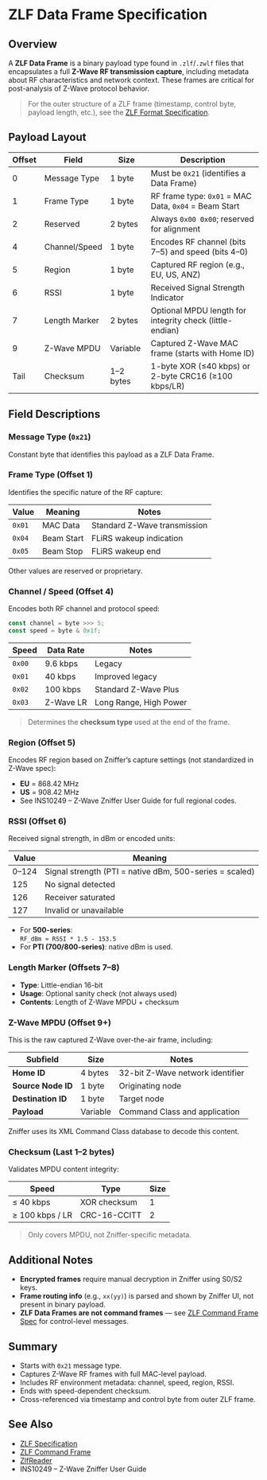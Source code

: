 # ZLF Data Frame Specification

## Overview

A **ZLF Data Frame** is a binary payload type found in `.zlf`/`.zwlf` files that
encapsulates a full **Z-Wave RF transmission capture**, including metadata about
RF characteristics and network context. These frames are critical for
post-analysis of Z-Wave protocol behavior.

> For the outer structure of a ZLF frame (timestamp, control byte, payload
> length, etc.), see the [ZLF Format Specification](zlf.md).

## Payload Layout

| Offset | Field         | Size      | Description                                              |
| ------ | ------------- | --------- | -------------------------------------------------------- |
| 0      | Message Type  | 1 byte    | Must be `0x21` (identifies a Data Frame)                 |
| 1      | Frame Type    | 1 byte    | RF frame type: `0x01` = MAC Data, `0x04` = Beam Start    |
| 2      | Reserved      | 2 bytes   | Always `0x00 0x00`; reserved for alignment               |
| 4      | Channel/Speed | 1 byte    | Encodes RF channel (bits 7–5) and speed (bits 4–0)       |
| 5      | Region        | 1 byte    | Captured RF region (e.g., EU, US, ANZ)                   |
| 6      | RSSI          | 1 byte    | Received Signal Strength Indicator                       |
| 7      | Length Marker | 2 bytes   | Optional MPDU length for integrity check (little-endian) |
| 9      | Z-Wave MPDU   | Variable  | Captured Z-Wave MAC frame (starts with Home ID)          |
| Tail   | Checksum      | 1–2 bytes | 1-byte XOR (≤40 kbps) or 2-byte CRC16 (≥100 kbps/LR)     |

## Field Descriptions

### Message Type (`0x21`)

Constant byte that identifies this payload as a ZLF Data Frame.

### Frame Type (Offset 1)

Identifies the specific nature of the RF capture:

| Value  | Meaning    | Notes                        |
| ------ | ---------- | ---------------------------- |
| `0x01` | MAC Data   | Standard Z-Wave transmission |
| `0x04` | Beam Start | FLiRS wakeup indication      |
| `0x05` | Beam Stop  | FLiRS wakeup end             |

Other values are reserved or proprietary.

### Channel / Speed (Offset 4)

Encodes both RF channel and protocol speed:

```ts
const channel = byte >>> 5;
const speed = byte & 0x1f;
```

| Speed  | Data Rate | Notes                  |
| ------ | --------- | ---------------------- |
| `0x00` | 9.6 kbps  | Legacy                 |
| `0x01` | 40 kbps   | Improved legacy        |
| `0x02` | 100 kbps  | Standard Z-Wave Plus   |
| `0x03` | Z-Wave LR | Long Range, High Power |

> Determines the **checksum type** used at the end of the frame.

### Region (Offset 5)

Encodes RF region based on Zniffer’s capture settings (not standardized in
Z-Wave spec):

- **EU** = 868.42 MHz
- **US** = 908.42 MHz
- See INS10249 – Z-Wave Zniffer User Guide for full regional codes.

### RSSI (Offset 6)

Received signal strength, in dBm or encoded units:

| Value | Meaning                                                 |
| ----- | ------------------------------------------------------- |
| 0–124 | Signal strength (PTI = native dBm, 500-series = scaled) |
| 125   | No signal detected                                      |
| 126   | Receiver saturated                                      |
| 127   | Invalid or unavailable                                  |

- For **500-series**:  
  `RF_dBm ≈ RSSI * 1.5 - 153.5`
- For **PTI (700/800-series)**: native dBm is used.

### Length Marker (Offsets 7–8)

- **Type**: Little-endian 16-bit
- **Usage**: Optional sanity check (not always used)
- **Contents**: Length of Z-Wave MPDU + checksum

### Z-Wave MPDU (Offset 9+)

This is the raw captured Z-Wave over-the-air frame, including:

| Subfield           | Size     | Notes                            |
| ------------------ | -------- | -------------------------------- |
| **Home ID**        | 4 bytes  | 32-bit Z-Wave network identifier |
| **Source Node ID** | 1 byte   | Originating node                 |
| **Destination ID** | 1 byte   | Target node                      |
| **Payload**        | Variable | Command Class and application    |

Zniffer uses its XML Command Class database to decode this content.

### Checksum (Last 1–2 bytes)

Validates MPDU content integrity:

| Speed           | Type         | Size |
| --------------- | ------------ | ---- |
| ≤ 40 kbps       | XOR checksum | 1    |
| ≥ 100 kbps / LR | CRC-16-CCITT | 2    |

> Only covers MPDU, not Zniffer-specific metadata.

## Additional Notes

- **Encrypted frames** require manual decryption in Zniffer using S0/S2 keys.
- **Frame routing info** (e.g., `xx(yy)`) is parsed and shown by Zniffer UI, not
  present in binary payload.
- **ZLF Data Frames are not command frames** — see
  [ZLF Command Frame Spec](zlf-command.md) for control-level messages.

## Summary

- Starts with `0x21` message type.
- Captures Z-Wave RF frames with full MAC-level payload.
- Includes RF environment metadata: channel, speed, region, RSSI.
- Ends with speed-dependent checksum.
- Cross-referenced via timestamp and control byte from outer ZLF frame.

## See Also

- [ZLF Specification](../zlf.md)
- [ZLF Command Frame](zlf-command.md)
- [ZlfReader](ZlfReader.md)
- INS10249 – Z-Wave Zniffer User Guide
